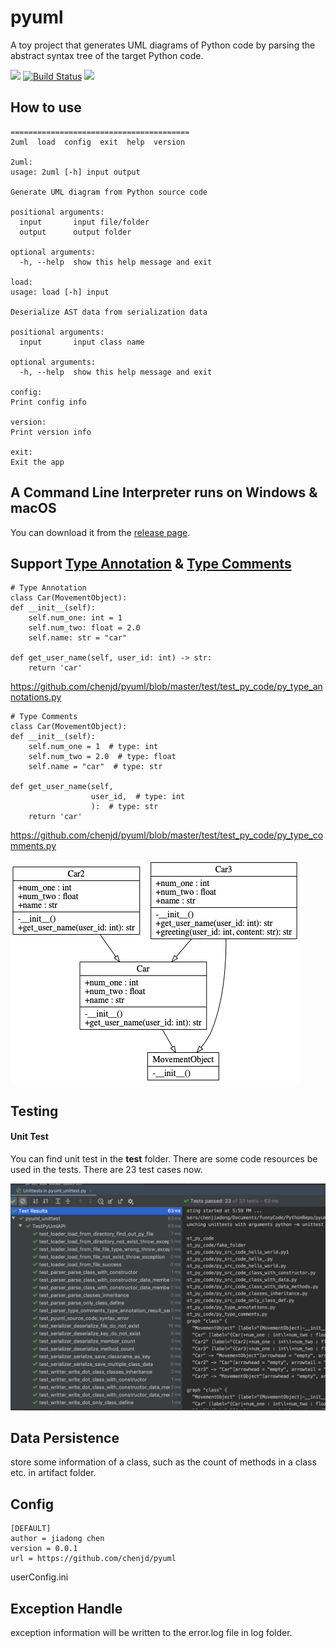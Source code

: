 # pyuml
A toy project that generates UML diagrams of Python code by parsing the abstract syntax tree of the target Python code.

![](https://img.shields.io/github/v/release/chenjd/pyuml?sort=semver)
[![Build Status](http://52.230.5.15:8080/buildStatus/icon?job=pyuml)](http://52.230.5.15:8080/job/pyuml/)
![](https://img.shields.io/jenkins/coverage/cobertura?jobUrl=http%3A%2F%2F52.230.5.15%3A8080%2Fjob%2Fpyuml%2F)

## How to use


    ========================================
    2uml  load  config  exit  help  version

    2uml:
    usage: 2uml [-h] input output
    
    Generate UML diagram from Python source code

    positional arguments:
      input       input file/folder
      output      output folder

    optional arguments:
      -h, --help  show this help message and exit
    
    load:
    usage: load [-h] input
    
    Deserialize AST data from serialization data

    positional arguments:
      input       input class name

    optional arguments:
      -h, --help  show this help message and exit
      
    config:
    Print config info
    
    version:
    Print version info
    
    exit:
    Exit the app
      

## A Command Line Interpreter runs on Windows & macOS
You can download it from the [release page](http://github.com/chenjd/pyuml/releases).

## Support [Type Annotation](https://docs.python.org/3/library/typing.html) & [Type Comments](https://www.python.org/dev/peps/pep-0484/#type-comments)

    # Type Annotation
    class Car(MovementObject):
    def __init__(self):
        self.num_one: int = 1
        self.num_two: float = 2.0
        self.name: str = "car"

    def get_user_name(self, user_id: int) -> str:
        return 'car'
https://github.com/chenjd/pyuml/blob/master/test/test_py_code/py_type_annotations.py

    # Type Comments 
    class Car(MovementObject):
    def __init__(self):
        self.num_one = 1  # type: int
        self.num_two = 2.0  # type: float
        self.name = "car"  # type: str

    def get_user_name(self,
                      user_id,  # type: int
                      ):  # type: str
        return 'car'
            
https://github.com/chenjd/pyuml/blob/master/test/test_py_code/py_type_comments.py
      
![](./result/uml0.png)


## Testing

#### Unit Test
You can find unit test in the **test** folder. There are some code resources be used in the tests. There are 23 test cases now.

![](./result/unittest_screenshot.png)


## Data Persistence
store some information of a class, such as the count of methods in a class etc. in artifact folder.

## Config
  
    [DEFAULT]
    author = jiadong chen
    version = 0.0.1
    url = https://github.com/chenjd/pyuml
userConfig.ini


## Exception Handle
exception information will be written to the error.log file in log folder.

     





